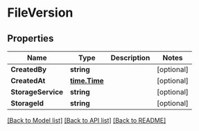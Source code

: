 # FileVersion

## Properties

Name | Type | Description | Notes
------------ | ------------- | ------------- | -------------
**CreatedBy** | **string** |  | [optional] 
**CreatedAt** | [**time.Time**](time.Time.md) |  | [optional] 
**StorageService** | **string** |  | [optional] 
**StorageId** | **string** |  | [optional] 

[[Back to Model list]](../README.md#documentation-for-models) [[Back to API list]](../README.md#documentation-for-api-endpoints) [[Back to README]](../README.md)


